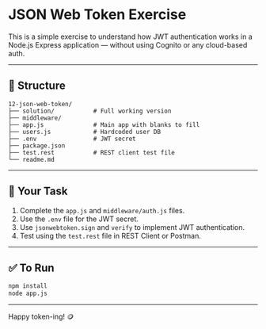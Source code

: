 # JSON Web Token Exercise

This is a simple exercise to understand how JWT authentication works in a Node.js Express application — without using Cognito or any cloud-based auth.

---

## 📁 Structure

```
12-json-web-token/
├── solution/           # Full working version
├── middleware/
├── app.js              # Main app with blanks to fill
├── users.js            # Hardcoded user DB
├── .env                # JWT secret
├── package.json
├── test.rest           # REST client test file
└── readme.md
```

---

## 🚀 Your Task

1. Complete the `app.js` and `middleware/auth.js` files.
2. Use the `.env` file for the JWT secret.
3. Use `jsonwebtoken.sign` and `verify` to implement JWT authentication.
4. Test using the `test.rest` file in REST Client or Postman.

---

## ✅ To Run

```bash
npm install
node app.js
```

---
Happy token-ing! 🪙
